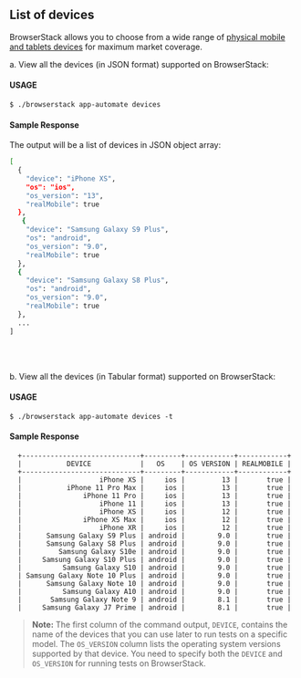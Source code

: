 ## List of devices
BrowserStack allows you to choose from a wide range of [physical mobile and tablets devices](https://www.browserstack.com/list-of-browsers-and-platforms/app_automate) for maximum market coverage. 

a. View all the devices (in JSON format) supported on BrowserStack:

#### USAGE
```
$ ./browserstack app-automate devices
```

#### Sample Response
The output will be a list of devices in JSON object array: 

```bash
[
  {
    "device": "iPhone XS",
    "os": "ios",
    "os_version": "13",
    "realMobile": true
  },
   {
    "device": "Samsung Galaxy S9 Plus",
    "os": "android",
    "os_version": "9.0",
    "realMobile": true
  },
  {
    "device": "Samsung Galaxy S8 Plus",
    "os": "android",
    "os_version": "9.0",
    "realMobile": true
  },
  ...
]
 ```
 <br>
 <br>

b. View all the devices (in Tabular format) supported on BrowserStack:

#### USAGE
```
$ ./browserstack app-automate devices -t
```
#### Sample Response
```
  +-----------------------------+---------+------------+------------+
  |           DEVICE            |   OS    | OS VERSION | REALMOBILE |
  +-----------------------------+---------+------------+------------+
  |                   iPhone XS |     ios |         13 |       true |
  |           iPhone 11 Pro Max |     ios |         13 |       true |
  |               iPhone 11 Pro |     ios |         13 |       true |
  |                   iPhone 11 |     ios |         13 |       true |
  |                   iPhone XS |     ios |         12 |       true |
  |               iPhone XS Max |     ios |         12 |       true |
  |                   iPhone XR |     ios |         12 |       true |
  |      Samsung Galaxy S9 Plus | android |        9.0 |       true |
  |      Samsung Galaxy S8 Plus | android |        9.0 |       true |
  |         Samsung Galaxy S10e | android |        9.0 |       true |
  |     Samsung Galaxy S10 Plus | android |        9.0 |       true |
  |          Samsung Galaxy S10 | android |        9.0 |       true |
  | Samsung Galaxy Note 10 Plus | android |        9.0 |       true |
  |      Samsung Galaxy Note 10 | android |        9.0 |       true |
  |          Samsung Galaxy A10 | android |        9.0 |       true |
  |       Samsung Galaxy Note 9 | android |        8.1 |       true |
  |     Samsung Galaxy J7 Prime | android |        8.1 |       true |
```
 
> **Note:** The first column of the command output, `DEVICE`, contains the name of the devices that you can use later to run tests on a specific model. The `OS_VERSION` column lists the operating system versions supported by that device. 
You need to specify both the `DEVICE` and `OS_VERSION` for running tests on BrowserStack.
